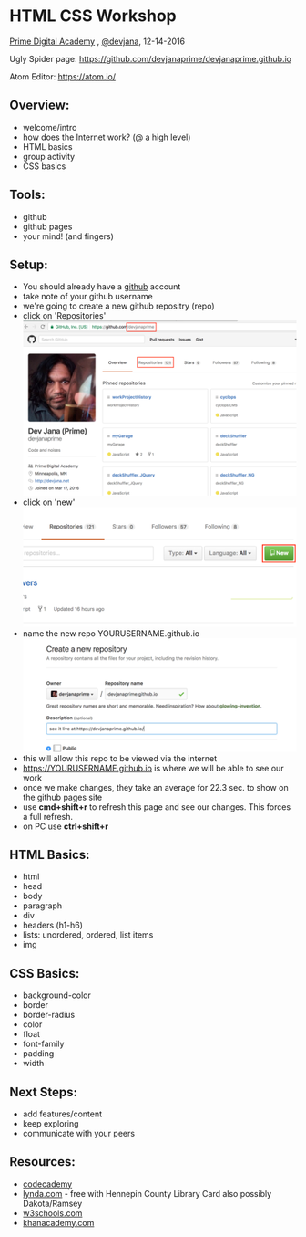 HTML CSS Workshop
=================
[Prime Digital Academy](https://primeacademy.io)
, [@devjana](https://twitter.com/devjana), 12-14-2016

Ugly Spider page: https://github.com/devjanaprime/devjanaprime.github.io

Atom Editor: https://atom.io/

Overview:
---------
* welcome/intro
* how does the Internet work? (@ a high level)
* HTML basics
* group activity
* CSS basics

Tools:
------
* github
* github pages
* your mind! (and fingers)

Setup:
------
* You should already have a [github](https://github.com) account
* take note of your github username
* we're going to create a new github repositry (repo)
* click on 'Repositories'
![github profile](images/githubProfile.png)
* click on 'new'
![new repo](images/newRepo.png)
* name the new repo YOURUSERNAME.github.io
![name repo](images/nameRepo.png)
* this will allow this repo to be viewed via the internet
* https://YOURUSERNAME.github.io is where we will be able to see our work
* once we make changes, they take an average for 22.3 sec. to show on the github pages site
* use <b>cmd+shift+r</b> to refresh this page and see our changes. This forces a full refresh.
* on PC use <b>ctrl+shift+r</b>

HTML Basics:
------------
* html
* head
* body
* paragraph
* div 
* headers (h1-h6) 
* lists: unordered, ordered, list items
* img

CSS Basics:
-----------
* background-color
* border
* border-radius
* color
* float
* font-family
* padding
* width

Next Steps:
-----------
* add features/content
* keep exploring
* communicate with your peers

Resources:
----------
* [codecademy](https://codecademy.com)
* [lynda.com](https://lynda.com) - free with Hennepin County Library Card also possibly Dakota/Ramsey
* [w3schools.com](http://www.w3schools.com)
* [khanacademy.com](http://www.khanacademy.com)
